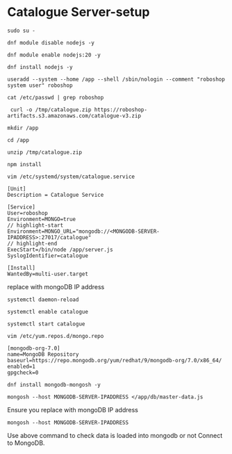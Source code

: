 # Catalogue Server-setup
```
sudo su -
```

```
dnf module disable nodejs -y
```

```
dnf module enable nodejs:20 -y
```

```
dnf install nodejs -y
```

```
useradd --system --home /app --shell /sbin/nologin --comment "roboshop system user" roboshop
```

```
cat /etc/passwd | grep roboshop
```

```
 curl -o /tmp/catalogue.zip https://roboshop-artifacts.s3.amazonaws.com/catalogue-v3.zip
```

```
mkdir /app
```

```
cd /app
```

```
unzip /tmp/catalogue.zip
```

```
npm install
```

```
vim /etc/systemd/system/catalogue.service
```

```
[Unit]
Description = Catalogue Service

[Service]
User=roboshop
Environment=MONGO=true
// highlight-start
Environment=MONGO_URL="mongodb://<MONGODB-SERVER-IPADDRESS>:27017/catalogue"
// highlight-end
ExecStart=/bin/node /app/server.js
SyslogIdentifier=catalogue

[Install]
WantedBy=multi-user.target
```
replace <MONGODB-SERVER-IPADDRESS> with mongoDB IP address
```
systemctl daemon-reload
```

```
systemctl enable catalogue
```

```
systemctl start catalogue

```

```
vim /etc/yum.repos.d/mongo.repo
```

```
[mongodb-org-7.0]
name=MongoDB Repository
baseurl=https://repo.mongodb.org/yum/redhat/9/mongodb-org/7.0/x86_64/
enabled=1
gpgcheck=0
```

```
dnf install mongodb-mongosh -y
```

```
mongosh --host MONGODB-SERVER-IPADDRESS </app/db/master-data.js
```
Ensure you replace <MONGODB-SERVER-IPADDRESS> with mongoDB IP address
```
mongosh --host MONGODB-SERVER-IPADDRESS
```
Use above command to check data is loaded into mongodb or not Connect to MongoDB.
